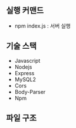 ## 실행 커맨드
* npm index.js : 서버 실행

## 기술 스택
* Javascript
* Nodejs
* Express
* MySQL2
* Cors
* Body-Parser
* Npm

## 파일 구조
